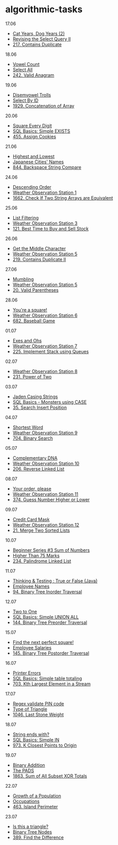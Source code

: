 ﻿# algorithmic-tasks

 17.06
 
 - [Cat Years, Dog Years (2)](https://www.codewars.com/kata/5a6d3bd238f80014a2000187)
 - [Revising the Select Query II](https://www.hackerrank.com/challenges/revising-the-select-query-2/problem?isFullScreen=true)
 - [217. Contains Duplicate](https://leetcode.com/problems/contains-duplicate/description/)

18.06
- [Vowel Count](https://www.codewars.com/kata/54ff3102c1bad923760001f3/java)
- [Select All](https://www.hackerrank.com/challenges/select-all-sql/problem?isFullScreen=true)
- [242. Valid Anagram](https://leetcode.com/problems/valid-anagram/description/)

19.06
- [Disemvowel Trolls](https://www.codewars.com/kata/52fba66badcd10859f00097e)
- [Select By ID](https://www.hackerrank.com/challenges/select-by-id/problem?isFullScreen=true)
- [1929. Concatenation of Array](https://leetcode.com/problems/concatenation-of-array/description/)

20.06

- [Square Every Digit](https://www.codewars.com/kata/546e2562b03326a88e000020)
- [SQL Basics: Simple EXISTS](https://www.codewars.com/kata/58113a64e10b53ec36000293)
- [455. Assign Cookies](https://leetcode.com/problems/assign-cookies/description/)

21.06
- [Highest and Lowest](https://www.codewars.com/kata/554b4ac871d6813a03000035/solutions/java)
- [Japanese Cities' Names](https://www.hackerrank.com/challenges/japanese-cities-name/problem?isFullScreen=true)
- [844. Backspace String Compare](https://leetcode.com/problems/backspace-string-compare/description/)

24.06
- [Descending Order](https://www.codewars.com/kata/5467e4d82edf8bbf40000155/train/java)
- [Weather Observation Station 1](https://www.hackerrank.com/challenges/weather-observation-station-1/problem?isFullScreen=true)
- [1662. Check If Two String Arrays are Equivalent](https://leetcode.com/problems/check-if-two-string-arrays-are-equivalent/description/)

25.06
- [List Filtering](https://www.codewars.com/kata/53dbd5315a3c69eed20002dd)
- [Weather Observation Station 3](https://www.hackerrank.com/challenges/weather-observation-station-3/problem?isFullScreen=true)
- [121. Best Time to Buy and Sell Stock](https://leetcode.com/problems/best-time-to-buy-and-sell-stock/description/)

26.06
- [Get the Middle Character](https://www.codewars.com/kata/56747fd5cb988479af000028)
- [Weather Observation Station 5](https://www.hackerrank.com/challenges/weather-observation-station-5/problem?isFullScreen=true)
- [219. Contains Duplicate II](https://leetcode.com/problems/contains-duplicate-ii/description/)

27.06
- [Mumbling](https://www.codewars.com/kata/5667e8f4e3f572a8f2000039)
- [Weather Observation Station 5](https://www.hackerrank.com/challenges/weather-observation-station-5/problem?isFullScreen=true)
- [20. Valid Parentheses](https://leetcode.com/problems/valid-parentheses/description/)

28.06
- [You're a square!](https://www.codewars.com/kata/54c27a33fb7da0db0100040e/train/java)
- [Weather Observation Station 6](https://www.hackerrank.com/challenges/weather-observation-station-6/problem?isFullScreen=true)
- [682. Baseball Game](https://leetcode.com/problems/baseball-game/description/)

01.07
- [Exes and Ohs](https://www.codewars.com/kata/55908aad6620c066bc00002a/train/java)
- [Weather Observation Station 7](https://www.hackerrank.com/challenges/weather-observation-station-7/problem?isFullScreen=true)
- [225. Implement Stack using Queues](https://leetcode.com/problems/implement-stack-using-queues/description/)

02.07
- [Weather Observation Station 8](https://www.hackerrank.com/challenges/weather-observation-station-8/problem?isFullScreen=true)
- [231. Power of Two](https://leetcode.com/problems/power-of-two/description/)

03.07
- [Jaden Casing Strings](https://www.codewars.com/kata/5390bac347d09b7da40006f6/train/java)
- [SQL Basics - Monsters using CASE](https://www.codewars.com/kata/593ef0e98b90525e090000b9)
- [35. Search Insert Position](https://leetcode.com/problems/search-insert-position/description/)

04.07
- [Shortest Word](https://www.codewars.com/kata/57cebe1dc6fdc20c57000ac9/train/java)
- [Weather Observation Station 9](https://www.hackerrank.com/challenges/weather-observation-station-9/problem?isFullScreen=true)
- [704. Binary Search](https://leetcode.com/problems/binary-search/description/)

05.07
- [Complementary DNA](https://www.codewars.com/kata/554e4a2f232cdd87d9000038/train/java)
- [Weather Observation Station 10](https://www.hackerrank.com/challenges/weather-observation-station-10/problem?isFullScreen=true)
- [206. Reverse Linked List](https://leetcode.com/problems/reverse-linked-list/description/)

08.07
- [Your order, please](https://www.codewars.com/kata/55c45be3b2079eccff00010f)
- [Weather Observation Station 11](https://www.hackerrank.com/challenges/weather-observation-station-11/problem?isFullScreen=true)
- [374. Guess Number Higher or Lower](https://leetcode.com/problems/guess-number-higher-or-lower/description/)

09.07
- [Credit Card Mask](https://www.codewars.com/kata/5412509bd436bd33920011bc/train/java)
- [Weather Observation Station 12](https://www.hackerrank.com/challenges/weather-observation-station-12/problem?isFullScreen=true)
- [21. Merge Two Sorted Lists](https://leetcode.com/problems/merge-two-sorted-lists/description/)

10.07
- [Beginner Series #3 Sum of Numbers](https://www.codewars.com/kata/55f2b110f61eb01779000053)
- [Higher Than 75 Marks](https://www.hackerrank.com/challenges/more-than-75-marks/problem?isFullScreen=true)
- [234. Palindrome Linked List](https://leetcode.com/problems/palindrome-linked-list/description/)

11.07
- [Thinking & Testing : True or False (Java)](https://www.codewars.com/kata/56d931ecc443d475d5000003)
- [Employee Names](https://www.hackerrank.com/challenges/name-of-employees/problem?isFullScreen=true)
- [94. Binary Tree Inorder Traversal](https://leetcode.com/problems/binary-tree-inorder-traversal/description/)

12.07
- [Two to One](https://www.codewars.com/kata/5656b6906de340bd1b0000ac)
- [SQL Basics: Simple UNION ALL](https://www.codewars.com/kata/58112f8004adbbdb500004fe)
- [144. Binary Tree Preorder Traversal](https://leetcode.com/problems/binary-tree-preorder-traversal/description/)

15.07
- [Find the next perfect square!](https://codewars.com/kata/56269eb78ad2e4ced1000013/train/java)
- [Employee Salaries](https://www.hackerrank.com/challenges/salary-of-employees/problem?isFullScreen=true)
- [145. Binary Tree Postorder Traversal](https://leetcode.com/problems/binary-tree-postorder-traversal/description/)

16.07
- [Printer Errors](https://codewars.com/kata/56541980fa08ab47a0000040/train/java)
- [SQL Basics: Simple table totaling](https://www.codewars.com/kata/5809575e166583acfa000083/solutions/sql)
- [703. Kth Largest Element in a Stream](https://leetcode.com/problems/kth-largest-element-in-a-stream/description/)

17.07
- [Regex validate PIN code](https://www.codewars.com/kata/55f8a9c06c018a0d6e000132/train/java)
- [Type of Triangle](https://www.hackerrank.com/challenges/what-type-of-triangle/problem?isFullScreen=true)
- [1046. Last Stone Weight](https://leetcode.com/problems/last-stone-weight/description/)

18.07
- [String ends with?](https://www.codewars.com/kata/51f2d1cafc9c0f745c00037d/train/java)
- [SQL Basics: Simple IN](https://www.codewars.com/kata/58113c03009b4fcc66000d29/train/sql)
- [973. K Closest Points to Origin](https://leetcode.com/problems/k-closest-points-to-origin/description/)

19.07
- [Binary Addition](https://www.codewars.com/kata/551f37452ff852b7bd000139)
- [The PADS](https://www.hackerrank.com/challenges/the-pads/problem?isFullScreen=true)
- [1863. Sum of All Subset XOR Totals](https://leetcode.com/problems/sum-of-all-subset-xor-totals/description/)

22.07
- [Growth of a Population](https://www.codewars.com/kata/563b662a59afc2b5120000c6/train/java)
- [Occupations](https://www.hackerrank.com/challenges/occupations/problem?isFullScreen=true)
- [463. Island Perimeter](https://leetcode.com/problems/island-perimeter/description/)

23.07
- [Is this a triangle?](https://www.codewars.com/kata/56606694ec01347ce800001b/train/java)
- [Binary Tree Nodes](https://www.hackerrank.com/challenges/binary-search-tree-1/problem?isFullScreen=true)
- [389. Find the Difference](https://leetcode.com/problems/find-the-difference/description/)
